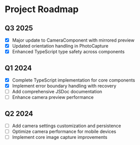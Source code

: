 # Project Roadmap

## Q3 2025
- [x] Major update to CameraComponent with mirrored preview
- [x] Updated orientation handling in PhotoCapture
- [x] Enhanced TypeScript type safety across components

## Q1 2024
- [x] Complete TypeScript implementation for core components
- [x] Implement error boundary handling with recovery
- [ ] Add comprehensive JSDoc documentation
- [ ] Enhance camera preview performance

## Q2 2024
- [ ] Add camera settings customization and persistence
- [ ] Optimize camera performance for mobile devices
- [ ] Implement core image capture improvements
